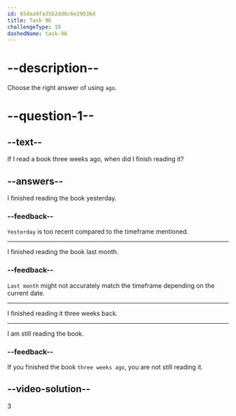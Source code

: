 ```yaml
---
id: 65daa9fa35b2dd6c6e29636d
title: Task 96
challengeType: 19
dashedName: task-96
---
```


# --description--

Choose the right answer of using `ago`.

# --question-1--

## --text--

If I read a book three weeks ago, when did I finish reading it?

## --answers--

I finished reading the book yesterday.

### --feedback--

`Yesterday` is too recent compared to the timeframe mentioned.

---

I finished reading the book last month.

### --feedback--

`Last month` might not accurately match the timeframe depending on the current date.

---

I finished reading it three weeks back.

---

I am still reading the book.

### --feedback--

If you finished the book `three weeks ago`, you are not still reading it.

## --video-solution--

3
